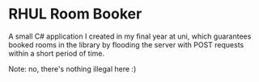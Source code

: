 RHUL Room Booker
================

A small C# application I created in my final year at uni, which guarantees booked rooms in the library by flooding the server with POST requests within a short period of time.

Note: no, there's nothing illegal here :)
